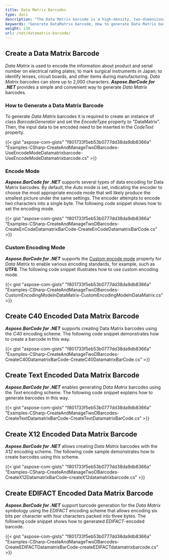 ```yaml
---
title: Data Matrix Barcodes
type: docs
description: "The Data Matrix barcode is a high-density, two-dimensional (2D) symbology that encodes text, numbers, and actual data bytes, it is used to encode product and serial number information on electrical rating plates."
keywords: "Generate DataMatrix barcode, How to generate Data Matrix barcode, DataMatrix encoding, Aspose.BarCode for .NET, C# "
weight: 130
url: /net/datamatrix-barcode/
---
```


## **Create a Data Matrix Barcode**
*Data Matrix* is used to encode the information about product and serial number on electrical rating plates; to mark surgical instruments in Japan; to identify lenses, circuit boards, and other items during manufacturing. *Data Matrix* barcodes can store up to 2,000 characters. ***Aspose.BarCode for .NET*** provides a simple and convenient way to generate *Data Matrix* barcodes.

### **How to Generate a Data Matrix Barcode**
To generate *Data Matrix* barcodes it is required to create an instance of class *BarcodeGenerator* and set the *EncodeType* property to "DataMatrix". Then, the input data to be encoded need to be inserted in the *CodeText* property.

{{< gist "aspose-com-gists" "f801733f5eb53b0777dd38da9db8366a" "Examples-CSharp-CreateAndManageTwoDBarcodes-UseEncodeModeDatamatrixbarcode-UseEncodeModeDatamatrixbarcode.cs" >}}

### **Encode Mode**
***Aspose.BarCode for .NET*** supports several types of data encoding for Data Matrix barcodes. By default, the *Auto* mode is set, indicating the encoder to choose the most appropriate encode mode that will likely produce the smallest picture under the same settings. The encoder attempts to encode two characters into a single byte. The following code snippet shows how to set the encoding mode.

{{< gist "aspose-com-gists" "f801733f5eb53b0777dd38da9db8366a" "Examples-CSharp-CreateAndManageTwoDBarcodes-CreateEnCodeDatamatrixBarCode-CreateEnCodeDatamatrixBarCode.cs" >}}

### **Custom Encoding Mode**
***Aspose.BarCode for .NET*** supports the [Custom encode mode](https://apireference.aspose.com/barcode/net/aspose.barcode.windows.forms/barcodecontrol/properties/datamatrixencodemode) property for *Data Matrix* to enable various encoding standards, for example, such as **UTF8**. The following code snippet illustrates how to use custom encoding mode.

{{< gist "aspose-com-gists" "f801733f5eb53b0777dd38da9db8366a" "Examples-CSharp-CreateAndManageTwoDBarcodes-CustomEncodingModeInDataMatrix-CustomEncodingModeInDataMatrix.cs" >}}

## **Create C40 Encoded Data Matrix Barcode**
***Aspose.BarCode for .NET*** supports creating Data Matrix barcodes using the *C40* encoding scheme. The following code snippet demonstrates how to create a barcode in this way.

{{< gist "aspose-com-gists" "f801733f5eb53b0777dd38da9db8366a" "Examples-CSharp-CreateAndManageTwoDBarcodes-CreateC40DatamatrixBarCode-CreateC40DatamatrixBarCode.cs" >}}

## **Create Text Encoded Data Matrix Barcode**
***Aspose.BarCode for .NET*** enables generating *Data Matrix* barcodes using the *Text* encoding scheme. The following code snippet explains how to generate barcodes in this way.

{{< gist "aspose-com-gists" "f801733f5eb53b0777dd38da9db8366a" "Examples-CSharp-CreateAndManageTwoDBarcodes-CreateTextDatamatrixBarCode-CreateTextDatamatrixBarCode.cs" >}}

## **Create X12 Encoded Data Matrix Barcode**
***Aspose.BarCode for .NET*** allows creating *Data Matrix* barcodes with the *X12* encoding scheme. The following code sample demonstrates how to create barcodes using this scheme.

{{< gist "aspose-com-gists" "f801733f5eb53b0777dd38da9db8366a" "Examples-CSharp-CreateAndManageTwoDBarcodes-CreateX12DatamatrixBarCode-createX12datamatrixbarcode.cs" >}}

## **Create EDIFACT Encoded Data Matrix Barcode**
***Aspose.BarCode for .NET*** support barcode generation for the *Data Matrix* symbology using the *EDIFACT* encoding scheme that allows encoding six bits per character with four characters packed into three bytes. The following code snippet shows how to generated *EDIFACT*-encoded barcode.

{{< gist "aspose-com-gists" "f801733f5eb53b0777dd38da9db8366a" "Examples-CSharp-CreateAndManageTwoDBarcodes-CreateEDIFACTDatamatrixBarCode-createEDIFACTdatamatrixbarcode.cs" >}}




